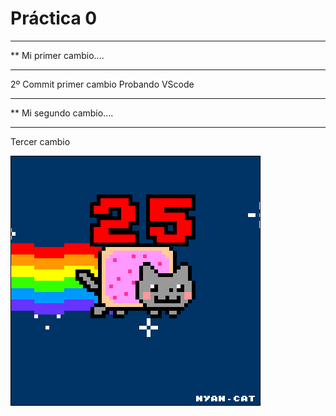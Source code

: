 # Práctica 0


***********************
**  Mi primer cambio....
*************************


2º Commit
primer cambio
Probando VScode

***********************
**  Mi segundo cambio....
*************************

Tercer cambio

![](Ejercicio2-img1.gif)